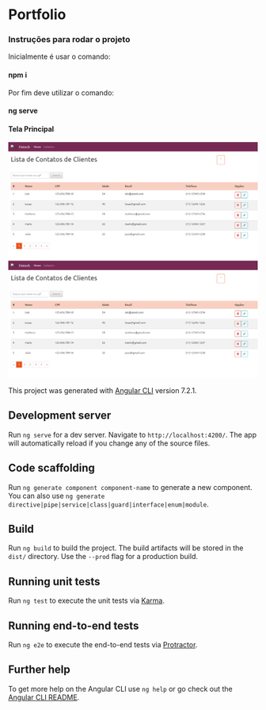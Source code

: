 # Portfolio

### Instruções para rodar o projeto
Inicialmente é usar o comando:

#### npm i

Por fim deve utilizar o comando:

#### ng serve



#### Tela Principal

![image](https://github.com/laisvidoto1994/angular2/blob/master/imagens%20das%20telas/projeto/inicio.PNG)
![image](https://github.com/laisvidoto1994/angular2/blob/master/imagens%20das%20telas/projeto/inicio.PNG)


This project was generated with [Angular CLI](https://github.com/angular/angular-cli) version 7.2.1.

## Development server

Run `ng serve` for a dev server. Navigate to `http://localhost:4200/`. The app will automatically reload if you change any of the source files.

## Code scaffolding

Run `ng generate component component-name` to generate a new component. You can also use `ng generate directive|pipe|service|class|guard|interface|enum|module`.

## Build

Run `ng build` to build the project. The build artifacts will be stored in the `dist/` directory. Use the `--prod` flag for a production build.

## Running unit tests

Run `ng test` to execute the unit tests via [Karma](https://karma-runner.github.io).

## Running end-to-end tests

Run `ng e2e` to execute the end-to-end tests via [Protractor](http://www.protractortest.org/).

## Further help

To get more help on the Angular CLI use `ng help` or go check out the [Angular CLI README](https://github.com/angular/angular-cli/blob/master/README.md).

